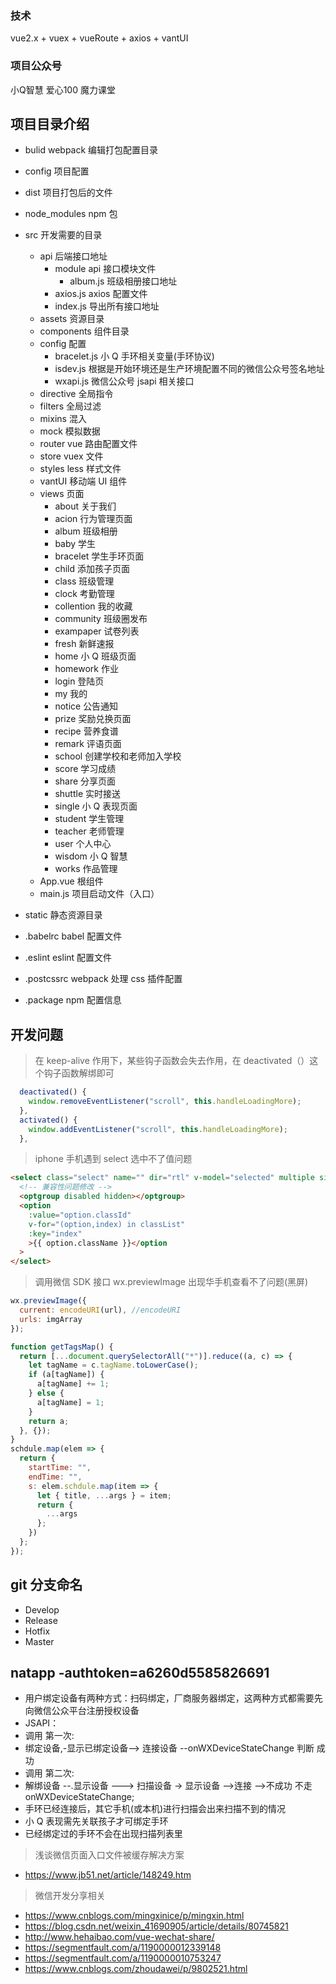 ### 技术

vue2.x + vuex + vueRoute + axios + vantUI

### 项目公众号

小Q智慧
爱心100
魔力课堂


## 项目目录介绍

- bulid webpack 编辑打包配置目录
- config 项目配置
- dist 项目打包后的文件
- node_modules npm 包
- src 开发需要的目录

  - api 后端接口地址
    - module api 接口模块文件
      - album.js 班级相册接口地址
    - axios.js axios 配置文件
    - index.js 导出所有接口地址
  - assets 资源目录
  - components 组件目录
  - config 配置
    - bracelet.js 小 Q 手环相关变量(手环协议)
    - isdev.js 根据是开始环境还是生产环境配置不同的微信公众号签名地址
    - wxapi.js 微信公众号 jsapi 相关接口
  - directive 全局指令
  - filters 全局过滤
  - mixins 混入
  - mock 模拟数据
  - router vue 路由配置文件
  - store vuex 文件
  - styles less 样式文件
  - vantUI 移动端 UI 组件
  - views 页面
    - about 关于我们
    - acion 行为管理页面
    - album 班级相册
    - baby 学生
    - bracelet 学生手环页面
    - child 添加孩子页面
    - class 班级管理
    - clock 考勤管理
    - collention 我的收藏
    - community 班级圈发布
    - exampaper 试卷列表
    - fresh 新鲜速报
    - home 小 Q 班级页面
    - homework 作业
    - login 登陆页
    - my 我的
    - notice 公告通知
    - prize 奖励兑换页面
    - recipe 营养食谱
    - remark 评语页面
    - school 创建学校和老师加入学校
    - score 学习成绩
    - share 分享页面
    - shuttle 实时接送
    - single 小 Q 表现页面
    - student 学生管理
    - teacher 老师管理
    - user 个人中心
    - wisdom 小 Q 智慧
    - works 作品管理
  - App.vue 根组件
  - main.js 项目启动文件（入口）

- static 静态资源目录
- .babelrc babel 配置文件
- .eslint eslint 配置文件
- .postcssrc webpack 处理 css 插件配置
- .package npm 配置信息

## 开发问题

> 在 keep-alive 作用下，某些钩子函数会失去作用，在 deactivated（）这个钩子函数解绑即可

```javascript
  deactivated() {
    window.removeEventListener("scroll", this.handleLoadingMore);
  },
  activated() {
    window.addEventListener("scroll", this.handleLoadingMore);
  },
```

> iphone 手机遇到 select 选中不了值问题

```html
<select class="select" name="" dir="rtl" v-model="selected" multiple size="1">
  <!-- 兼容性问题修改 -->
  <optgroup disabled hidden></optgroup>
  <option
    :value="option.classId"
    v-for="(option,index) in classList"
    :key="index"
    >{{ option.className }}</option
  >
</select>
```

> 调用微信 SDK 接口 wx.previewImage 出现华手机查看不了问题(黑屏)

```javascript
wx.previewImage({
  current: encodeURI(url), //encodeURI
  urls: imgArray
});

function getTagsMap() {
  return [...document.querySelectorAll("*")].reduce((a, c) => {
    let tagName = c.tagName.toLowerCase();
    if (a[tagName]) {
      a[tagName] += 1;
    } else {
      a[tagName] = 1;
    }
    return a;
  }, {});
}
schdule.map(elem => {
  return {
    startTime: "",
    endTime: "",
    s: elem.schdule.map(item => {
      let { title, ...args } = item;
      return {
        ...args
      };
    })
  };
});
```

## git 分支命名

- Develop
- Release
- Hotfix
- Master

## natapp -authtoken=a6260d5585826691

- 用户绑定设备有两种方式：扫码绑定，厂商服务器绑定，这两种方式都需要先向微信公众平台注册授权设备
- JSAPI：
- 调用 第一次:
- 绑定设备,-显示已绑定设备--> 连接设备 --onWXDeviceStateChange 判断 成功
- 调用 第二次:
- 解绑设备 --.显示设备 ---> 扫描设备 -> 显示设备 -->连接 -->不成功 不走 onWXDeviceStateChange;
- 手环已经连接后，其它手机(或本机)进行扫描会出来扫描不到的情况
- 小 Q 表现需先关联孩子才可绑定手环
- 已经绑定过的手环不会在出现扫描列表里

> 浅谈微信页面入口文件被缓存解决方案

- https://www.jb51.net/article/148249.htm

> 微信开发分享相关

- https://www.cnblogs.com/mingxinice/p/mingxin.html
- https://blog.csdn.net/weixin_41690905/article/details/80745821
- http://www.hehaibao.com/vue-wechat-share/
- https://segmentfault.com/a/1190000012339148
- https://segmentfault.com/a/1190000010753247
- https://www.cnblogs.com/zhoudawei/p/9802521.html
